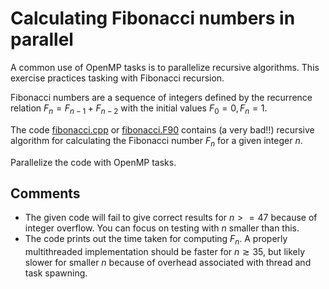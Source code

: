 # Calculating Fibonacci numbers in parallel

A common use of OpenMP tasks is to parallelize recursive algorithms. This
exercise practices tasking with Fibonacci recursion.

Fibonacci numbers are a sequence of integers defined by the recurrence
relation $F_n = F_{n-1} + F_{n-2}$ with the initial values $F_0 = 0, F_n = 1$.

The code [fibonacci.cpp](fibonacci.cpp) or [fibonacci.F90](fibonacci.F90)
contains (a very bad!!) recursive algorithm for calculating the Fibonacci
number $F_n$ for a given integer $n$.

Parallelize the code with OpenMP tasks.

## Comments
- The given code will fail to give correct results for $n >= 47$ because of
integer overflow. You can focus on testing with $n$ smaller than this.
- The code prints out the time taken for computing $F_n$. A properly
multithreaded implementation should be faster for $n \gtrsim 35$, but likely
slower for smaller $n$ because of overhead associated with thread
and task spawning.
